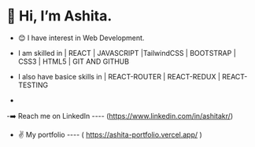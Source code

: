 # 👋  Hi, I’m Ashita.
- 😊 I have interest in Web Development.

- I am skilled in | REACT | JAVASCRIPT |TailwindCSS | BOOTSTRAP | CSS3 | HTML5 | GIT AND GITHUB 
- I also have basice skills in | REACT-ROUTER | REACT-REDUX | REACT-TESTING 
- 
-➡️ Reach me on LinkedIn ---- (https://www.linkedin.com/in/ashitakr/)

- ✌️ My portfolio ---- ( https://ashita-portfolio.vercel.app/ )



<!---
Ashita-23/Ashita-23 is a ✨ special ✨ repository because its `README.md` (this file) appears on your GitHub profile.
You can click the Preview link to take a look at your changes.
--->
